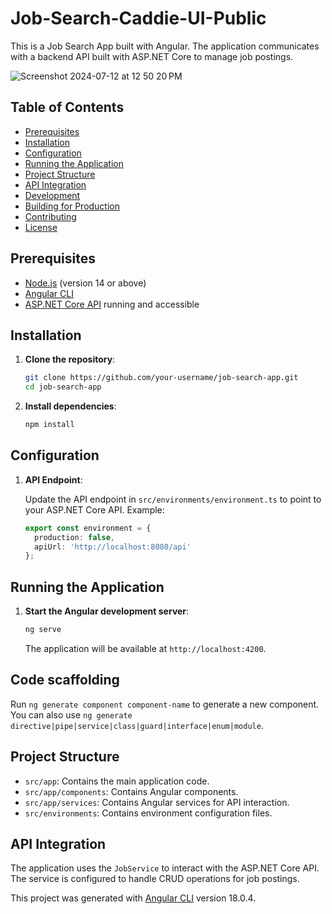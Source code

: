 # Job-Search-Caddie-UI-Public

This is a Job Search App built with Angular. The application communicates with a backend API built with ASP.NET Core to manage job postings.

![Screenshot 2024-07-12 at 12 50 20 PM](https://github.com/user-attachments/assets/8d863f69-2f6b-46c2-bff7-8eb6fb36bdc5)


## Table of Contents

- [Prerequisites](#prerequisites)
- [Installation](#installation)
- [Configuration](#configuration)
- [Running the Application](#running-the-application)
- [Project Structure](#project-structure)
- [API Integration](#api-integration)
- [Development](#development)
- [Building for Production](#building-for-production)
- [Contributing](#contributing)
- [License](#license)

## Prerequisites

- [Node.js](https://nodejs.org/) (version 14 or above)
- [Angular CLI](https://angular.io/cli)
- [ASP.NET Core API](https://github.com/your-username/job-search-api) running and accessible

## Installation

1. **Clone the repository**:

    ```bash
    git clone https://github.com/your-username/job-search-app.git
    cd job-search-app
    ```

2. **Install dependencies**:

    ```bash
    npm install
    ```

## Configuration

1. **API Endpoint**:

    Update the API endpoint in `src/environments/environment.ts` to point to your ASP.NET Core API. Example:

    ```typescript
    export const environment = {
      production: false,
      apiUrl: 'http://localhost:8080/api'
    };
    ```

## Running the Application

1. **Start the Angular development server**:

    ```bash
    ng serve
    ```

    The application will be available at `http://localhost:4200`.

## Code scaffolding

Run `ng generate component component-name` to generate a new component. You can also use `ng generate directive|pipe|service|class|guard|interface|enum|module`.

## Project Structure

- `src/app`: Contains the main application code.
- `src/app/components`: Contains Angular components.
- `src/app/services`: Contains Angular services for API interaction.
- `src/environments`: Contains environment configuration files.

## API Integration

The application uses the `JobService` to interact with the ASP.NET Core API. The service is configured to handle CRUD operations for job postings.


This project was generated with [Angular CLI](https://github.com/angular/angular-cli) version 18.0.4.

